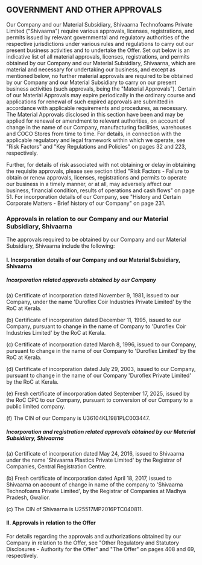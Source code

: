 ## GOVERNMENT AND OTHER APPROVALS

Our Company and our Material Subsidiary, Shivaarna Technofoams Private Limited ("Shivaarna") require various approvals, licenses, registrations, and permits issued by relevant governmental and regulatory authorities of the respective jurisdictions under various rules and regulations to carry out our present business activities and to undertake the Offer. Set out below is an indicative list of all material approvals, licenses, registrations, and permits obtained by our Company and our Material Subsidiary, Shivaarna, which are material and necessary for undertaking our business, and except as mentioned below, no further material approvals are required to be obtained by our Company and our Material Subsidiary to carry on our present business activities (such approvals, being the "Material Approvals"). Certain of our Material Approvals may expire periodically in the ordinary course and applications for renewal of such expired approvals are submitted in accordance with applicable requirements and procedures, as necessary. The Material Approvals disclosed in this section have been and may be applied for renewal or amendment to relevant authorities, on account of change in the name of our Company, manufacturing facilities, warehouses and COCO Stores from time to time. For details, in connection with the applicable regulatory and legal framework within which we operate, see "Risk Factors" and "Key Regulations and Policies" on pages 32 and 223, respectively.

Further, for details of risk associated with not obtaining or delay in obtaining the requisite approvals, please see section titled "Risk Factors - Failure to obtain or renew approvals, licenses, registrations and permits to operate our business in a timely manner, or at all, may adversely affect our business, financial condition, results of operations and cash flows" on page 51. For incorporation details of our Company, see "History and Certain Corporate Matters - Brief history of our Company" on page 231.

### Approvals in relation to our Company and our Material Subsidiary, Shivaarna

The approvals required to be obtained by our Company and our Material Subsidiary, Shivaarna include the following:

#### I. Incorporation details of our Company and our Material Subsidiary, Shivaarna

##### Incorporation related approvals obtained by our Company

(a) Certificate of incorporation dated November 9, 1981, issued to our Company, under the name 'Duroflex Coir Industries Private Limited' by the RoC at Kerala.

(b) Certificate of incorporation dated December 11, 1995, issued to our Company, pursuant to change in the name of Company to 'Duroflex Coir Industries Limited' by the RoC at Kerala.

(c) Certificate of incorporation dated March 8, 1996, issued to our Company, pursuant to change in the name of our Company to 'Duroflex Limited' by the RoC at Kerala.

(d) Certificate of incorporation dated July 29, 2003, issued to our Company, pursuant to change in the name of our Company 'Duroflex Private Limited' by the RoC at Kerala.

(e) Fresh certificate of incorporation dated September 17, 2025, issued by the RoC CPC to our Company, pursuant to conversion of our Company to a public limited company.

(f) The CIN of our Company is U36104KL1981PLC003447.

##### Incorporation and registration related approvals obtained by our Material Subsidiary, Shivaarna

(a) Certificate of incorporation dated May 24, 2016, issued to Shivaarna under the name 'Shivaarna Plastics Private Limited' by the Registrar of Companies, Central Registration Centre.

(b) Fresh certificate of incorporation dated April 18, 2017, issued to Shivaarna on account of change in name of the company to 'Shivaarna Technofoams Private Limited', by the Registrar of Companies at Madhya Pradesh, Gwalior.

(c) The CIN of Shivaarna is U25517MP2016PTC040811.

#### II. Approvals in relation to the Offer

For details regarding the approvals and authorizations obtained by our Company in relation to the Offer, see "Other Regulatory and Statutory Disclosures - Authority for the Offer" and "The Offer" on pages 408 and 69, respectively.